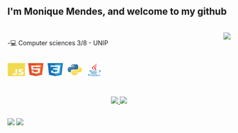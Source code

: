 
##  I'm Monique Mendes, and welcome to my github 
 <div style="display: inline_block">
  <br>
   <img height="100em" src="https://64.media.tumblr.com/c70f12db419a8d1e239349f23c614e1f/103f38a87ae4dd43-72/s540x810/05821945f333e10df767a1f286d9bb1ea4fca747.gifv" align="right" style="max-width: 100%; display: inline-block;" >
  
   -💻 Computer sciences 3/8 - UNIP
<br><br>

  <img align="center" alt="Js" height="30" width="40" src="https://raw.githubusercontent.com/devicons/devicon/master/icons/javascript/javascript-plain.svg">
  <img align="center" alt="HTML" height="30" width="40" src="https://raw.githubusercontent.com/devicons/devicon/master/icons/html5/html5-original.svg">
  <img align="center" alt="CSS" height="30" width="40" src="https://raw.githubusercontent.com/devicons/devicon/master/icons/css3/css3-original.svg">
  <img align="center" alt="Python" height="30" width="40" src="https://raw.githubusercontent.com/devicons/devicon/master/icons/python/python-original.svg">
  <img align="center" alt="Python" height="30" width="40" src="https://raw.githubusercontent.com/devicons/devicon/master/icons/java/java-original.svg">
<br><br>
</div>
  
  ##
  
 <!-- <div style="display: inline_block">
  <img height="250em" src="https://64.media.tumblr.com/c70f12db419a8d1e239349f23c614e1f/103f38a87ae4dd43-72/s540x810/05821945f333e10df767a1f286d9bb1ea4fca747.gifv">
</div>


<div>
    <figure class="gif">
            <img  align="center" src="https://64.media.tumblr.com/26ffd801046230c0609fbd641592cef7/tumblr_oldqzpWo2F1ulthnlo1_540.gif">
            <img  src="https://64.media.tumblr.com/c70f12db419a8d1e239349f23c614e1f/103f38a87ae4dd43-72/s540x810/05821945f333e10df767a1f286d9bb1ea4fca747.gifv">
      </figure>    
</div>-->




<div align="center" style="max-width: 100%; display: inline_block;" >
  <a href="https://github.com/moniquedmendes">
  <img height="180em" src="https://github-readme-stats.vercel.app/api?username=moniquedmendes&show_icons=true&theme=dark&include_all_commits=true&count_private=true"/>
  <img height="180em" src="https://github-readme-stats.vercel.app/api/top-langs/?username=moniquedmendes&layout=compact&langs_count=16&theme=dark"/>
</div>

 ## 
 
<div> 
  <a href = "mailto:moniquedmendes@gmail.com"><img src="https://img.shields.io/badge/-Gmail-%23333?style=for-the-badge&logo=gmail&logoColor=white" target="_blank"></a>
  <a href="https://www.linkedin.com/in/monique-domingues-mendes/" target="_blank"><img src="https://img.shields.io/badge/-LinkedIn-%230077B5?style=for-the-badge&logo=linkedin&logoColor=white" target="_blank"></a> 
  
</div>

<!--
**moniquedmendes/moniquedmendes** is a ✨ _special_ ✨ repository because its `README.md` (this file) appears on your GitHub profile.

Here are some ideas to get you started:

- 🔭 I’m currently working on ...
- 🌱 I’m currently learning ...
- 👯 I’m looking to collaborate on ...
- 🤔 I’m looking for help with ...
- 💬 Ask me about ...
- 📫 How to reach me: ...
- 😄 Pronouns: ...
- ⚡ Fun fact: ...
-->
